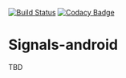 [![Build Status](https://travis-ci.org/adsamcik/Signals-android.svg?branch=master)](https://travis-ci.org/adsamcik/Signals-android)
[![Codacy Badge](https://api.codacy.com/project/badge/Grade/43cf544eff334ca0a3a15c7791a64e27)](https://www.codacy.com/app/adsamcik/Signals-android?utm_source=github.com&amp;utm_medium=referral&amp;utm_content=adsamcik/Signals-android&amp;utm_campaign=Badge_Grade)

# Signals-android
TBD
